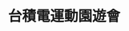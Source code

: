 ---
title: '台積電運動園遊會'
type: '視訊、頂棚結構'
pictures: '["https://raw.githubusercontent.com/chyushya/cms-content/main/content/resources/images/1651151577404-1022-457-1.jpg","https://raw.githubusercontent.com/chyushya/cms-content/main/content/resources/images/1648675639647-2450-1095-%E5%8F%B0%E7%A9%8D%E9%9B%BB%E9%81%8B%E5%8B%95%E5%9C%92%E9%81%8A%E6%9C%83.jpg","https://raw.githubusercontent.com/chyushya/cms-content/main/content/resources/images/1648675303430-1899-849-pic-1.jpg"]'
---